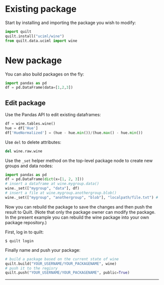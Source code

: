 # Existing package
Start by installing and importing the package you wish to modify:
``` python
import quilt
quilt.install("uciml/wine")
from quilt.data.uciml import wine
```

# New package
You can also build packages on the fly:
```python
import pandas as pd
df = pd.DataFrame(data=[1,2,3])
```

## Edit package

Use the Pandas API to edit existing dataframes:
``` python
df = wine.tables.wine()
hue = df['Hue']
df['HueNormalized'] = (hue - hue.min())/(hue.max() - hue.min())
```

Use `del` to delete attributes:
``` python
del wine.raw.wine
```

Use the `_set` helper method on the top-level package node to create new groups and data nodes:
``` python
import pandas as pd
df = pd.DataFrame(dict(x=[1, 2, 3]))
# insert a dataframe at wine.mygroup.data()
wine._set(["mygroup", "data"], df) 
# insert a file at wine.mygroup.anothergroup.blob()
wine._set(["mygroup", "anothergroup", "blob"], "localpath/file.txt") #
```

Now you can rebuild the package to save the changes and then push the result to Quilt. (Note that only the package owner can modify the package. In the present example you can rebuild the wine package into your own package repository.)

First, log in to quilt:
```
$ quilt login
```

Finally name and push your package:
```python
# build a package based on the current state of wine
quilt.build("YOUR_USERNAME/YOUR_PACKAGENAME", wine)
# push it to the regisry
quilt.push("YOUR_USERNAME/YOUR_PACKAGENAME", public=True)
```

***
